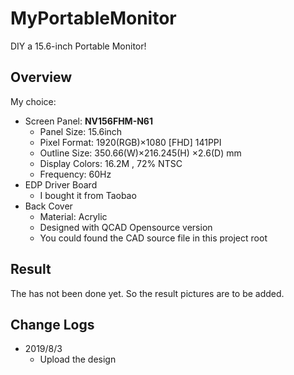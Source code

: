 # MyPortableMonitor
DIY a 15.6-inch Portable Monitor!



## Overview

My choice:

* Screen Panel: **NV156FHM-N61**
  * Panel Size: 15.6inch
  * Pixel Format: 1920(RGB)×1080   [FHD]  141PPI
  * Outline Size: 350.66(W)×216.245(H) ×2.6(D) mm
  * Display Colors: 16.2M , 72% NTSC
  * Frequency: 60Hz
* EDP Driver Board
  * I bought it from Taobao
* Back Cover
  * Material: Acrylic
  * Designed with QCAD Opensource version
  * You could found the CAD source file in this project root



## Result

The  has not been done yet. So the result pictures are to be added.



## Change Logs

* 2019/8/3
  * Upload the design
